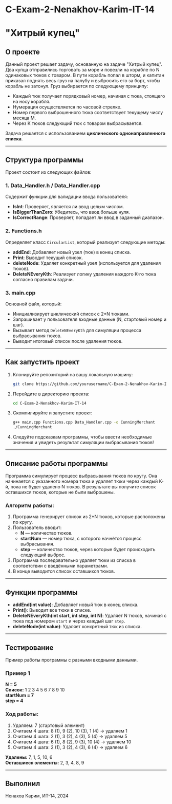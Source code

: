 # C-Exam-2-Nenakhov-Karim-IT-14

# **"Хитрый купец"**

## **О проекте**

Данный проект решает задачу, основанную на задаче "Хитрый купец". Два купца отправились торговать за море и повезли на корабле по N одинаковых тюков с товаром. В пути корабль попал в шторм, и капитан приказал поднять весь груз на палубу и выбросить его за борт, чтобы корабль не затонул. Груз выбирается по следующему принципу:

- Каждый тюк получает порядковый номер, начиная с тюка, стоящего на носу корабля.
- Нумерация осуществляется по часовой стрелке.
- Номер первого выброшенного тюка соответствует текущему числу месяца M.
- Через K тюков следующий тюк с товаром выбрасывается.

Задача решается с использованием **циклического однонаправленного списка**.

---

## **Структура программы**

Проект состоит из следующих файлов:

### **1. Data_Handler.h / Data_Handler.cpp**

Содержит функции для валидации ввода пользователя:
- **IsInt**: Проверяет, является ли ввод целым числом.
- **IsBiggerThanZero**: Убедитесь, что ввод больше нуля.
- **IsCorrectRange**: Проверяет, попадает ли ввод в заданный диапазон.

### **2. Functions.h**

Определяет класс `CircularList`, который реализует следующие методы:
- **addEnd**: Добавляет новый узел (тюк) в конец списка.
- **Print**: Выводит текущий список.
- **deleteNode**: Удаляет конкретный узел (используется для удаления тюков).
- **DeleteNEveryKth**: Реализует логику удаления каждого K-го тюка согласно правилам задачи.

### **3. main.cpp**

Основной файл, который:
- Инициализирует циклический список с 2*N тюками.
- Запрашивает у пользователя входные данные (N, стартовый номер и шаг).
- Вызывает метод `DeleteNEveryKth` для симуляции процесса выбрасывания тюков.
- Выводит итоговый список после удаления тюков.

---

## **Как запустить проект**

1. Клонируйте репозиторий на вашу локальную машину:
    ```bash
    git clone https://github.com/yourusername/C-Exam-2-Nenakhov-Karim-IT-14.git
    ```

2. Перейдите в директорию проекта:
    ```bash
    cd C-Exam-2-Nenakhov-Karim-IT-14
    ```

3. Скомпилируйте и запустите проект:
    ```bash
    g++ main.cpp Functions.cpp Data_Handler.cpp -o CunningMerchant
    ./CunningMerchant
    ```

4. Следуйте подсказкам программы, чтобы ввести необходимые значения и увидеть результат симуляции выбрасывания тюков!



---

## **Описание работы программы**

Программа симулирует процесс выбрасывания тюков по кругу. Она начинается с указанного номера тюка и удаляет тюки через каждый K-й, пока не будет удалено N тюков. В результате вы получите список оставшихся тюков, которые не были выброшены.

### Алгоритм работы:
1. Программа генерирует список из 2*N тюков, которые расположены по кругу.
2. Пользователь вводит:
   - **N** — количество тюков.
   - **startNum** — номер тюка, с которого начнётся процесс выбрасывания.
   - **step** — количество тюков, через которые будет происходить следующий выброс.
3. Программа последовательно удаляет тюки из списка в соответствии с введёнными параметрами.
4. В конце выводится список оставшихся тюков.

---

## **Функции программы**

- **addEnd(int value)**: Добавляет новый тюк в конец списка.
- **Print()**: Выводит все тюки в списке.
- **DeleteNEveryKth(int start, int step, int N)**: Удаляет N тюков, начиная с тюка под номером `start` и через каждый шаг `step`.
- **deleteNode(int value)**: Удаляет конкретный тюк из списка.

---

## **Тестирование**

Пример работы программы с разными входными данными.

### Пример 1

**N = 5**  
**Список:** 1 2 3 4 5 6 7 8 9 10  
**startNum = 7**  
**step = 4**

### Ход работы:
1. Удаляем: 7 (стартовый элемент)
2. Считаем 4 шага: 8 (1), 9 (2), 10 (3), 1 (4) → удаляем 1
3. Считаем 4 шага: 2 (1), 3 (2), 4 (3), 5 (4) → удаляем 5
4. Считаем 4 шага: 6 (1), 8 (2), 9 (3), 10 (4) → удаляем 10
5. Считаем 4 шага: 2 (1), 3 (2), 4 (3), 6 (4) → удаляем 6

**Удалены:** 7, 1, 5, 10, 6  
**Оставшиеся элементы:** 2, 3, 4, 8, 9

---


## **Выполнил**

Ненахов Карим, ИТ-14, 2024




